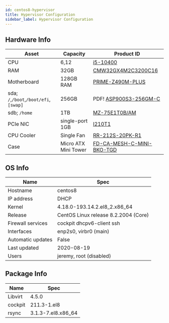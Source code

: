 ```yaml
---
id: centos8-hypervisor
title: Hypervisor Configuration
sidebar_label: Hypervisor Configuration
---
```


## Hardware Info

|Asset     |Capacity     |Product ID| 
|----------|-------------|----------|
|CPU	   |6,12    	 |[i5-10400](https://ark.intel.com/content/www/us/en/ark/products/199271/intel-core-i5-10400-processor-12m-cache-up-to-4-30-ghz.html)          |
|RAM       |32GB         |[CMW32GX4M2C3200C16](https://www.corsair.com/us/en/Categories/Products/Memory/Vengeance-PRO-RGB-Black/p/CMW32GX4M2C3200C16)	    |
|Motherboard|128GB RAM   |[PRIME-Z490M-PLUS](https://www.asus.com/us/Motherboards/PRIME-Z490M-PLUS/)	    |
|sda; `/`,`/boot`,`/boot/efi`,`[swap]`| 256GB| PDF! [ASP900S3-256GM-C](https://www.adata.com/upload/downloadfile/Datasheet_SP900-EN-20150213.pdf) |
|sdb; `/home` |1TB	 |[MZ-75E1T0B/AM](https://www.samsung.com/us/computing/memory-storage/solid-state-drives/ssd-850-evo-2-5-sata-iii-1tb-mz-75e1t0b-am/)   |
|PCIe NIC  | single-port 1GB| [I210T1](https://ark.intel.com/content/www/us/en/ark/products/68668/intel-ethernet-server-adapter-i210-t1.html)|
|CPU Cooler| Single Fan | [RR-212S-20PK-R1](https://www.coolermaster.com/catalog/coolers/cpu-air-coolers/hyper-212-black-edition/)
|Case | Micro ATX Mini Tower |[FD-CA-MESH-C-MINI-BKO-TGD](https://www.fractal-design.com/products/cases/meshify/meshify-c-mini-dark-tempered-glass/black/)|

## OS Info

|Name   | Spec   |
|-------|--------|
|Hostname| centos8|
|IP address| DHCP|
|Kernel | 4.18.0-193.14.2.el8_2.x86_64|
|Release|CentOS Linux release 8.2.2004 (Core)|
|Firewall services| cockpit dhcpv6-client ssh|
|Interfaces| enp2s0, virbr0 (main) |
|Automatic updates| False |
|Last updated| 2020-08-19 |
|Users  | jeremy, root (disabled)|

## Package Info
|Name   | Spec   |
|-------|--------|
|Libvirt|4.5.0|
|cockpit|211.3-1.el8|
|rsync|3.1.3-7.el8.x86_64|